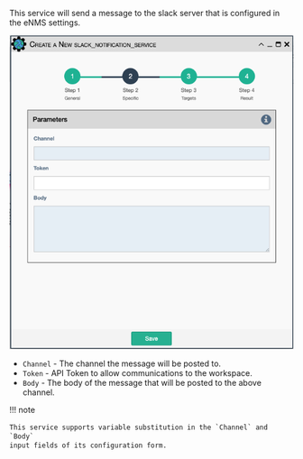 This service will send a message to the slack server that is configured
in the eNMS settings.

![Slack Notification Service](../../_static/automation/service_types/slack_notification.png)

- `Channel` - The channel the message will be posted to.
- `Token` - API Token to allow communications to the workspace.
- `Body` - The body of the message that will be posted to the above channel.

!!! note

    This service supports variable substitution in the `Channel` and `Body`
    input fields of its configuration form.
